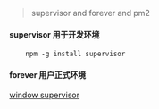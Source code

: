 > supervisor and forever and pm2

#### supervisor 用于开发环境

        npm -g install supervisor
        
#### forever 用户正式环境


[window supervisor](http://www.cnblogs.com/pigtail/archive/2013/01/08/2851056.html)

